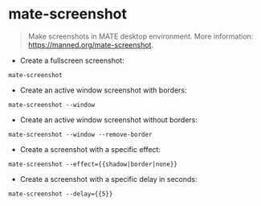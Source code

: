 # mate-screenshot

> Make screenshots in MATE desktop environment.
> More information: <https://manned.org/mate-screenshot>.

- Create a fullscreen screenshot:

`mate-screenshot`

- Create an active window screenshot with borders:

`mate-screenshot --window`

- Create an active window screenshot without borders:

`mate-screenshot --window --remove-border`

- Create a screenshot with a specific effect:

`mate-screenshot --effect={{shadow|border|none}}`

- Create a screenshot with a specific delay in seconds:

`mate-screenshot --delay={{5}}`
